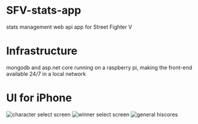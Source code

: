 # SFV-stats-app
stats management web api app for Street Fighter V

# Infrastructure
mongodb and asp.net core running on a raspberry pi, making the front-end available 24/7 in a local network

# UI for iPhone

![character select screen](https://i.imgur.com/cT2T9gn.png)
![winner select screen](https://i.imgur.com/jpCluaw.png)
![general hiscores](https://i.imgur.com/jXzyVgg.png)
